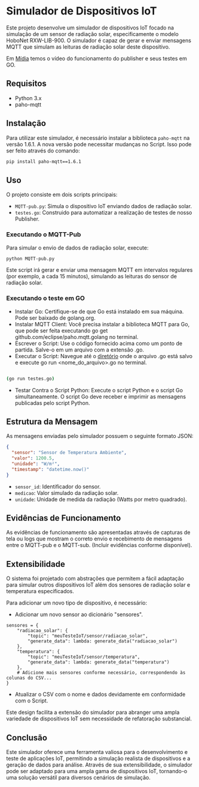 # Simulador de Dispositivos IoT

Este projeto desenvolve um simulador de dispositivos IoT focado na simulação de um sensor de radiação solar, especificamente o modelo HoboNet RXW-LIB-900. O simulador é capaz de gerar e enviar mensagens MQTT que simulam as leituras de radiação solar deste dispositivo.

Em [Mídia](https://github.com/Gabi-Barretto/M9-Individual/tree/main/Ponderada/M%C3%ADdia) temos o vídeo do funcionamento do publisher e seus testes em GO.

## Requisitos

- Python 3.x
- paho-mqtt

## Instalação

Para utilizar este simulador, é necessário instalar a biblioteca `paho-mqtt` na versão 1.6.1. A nova versão pode necessitar mudanças no Script. 
Isso pode ser feito através do comando:

```bash
pip install paho-mqtt==1.6.1
```

## Uso

O projeto consiste em dois scripts principais:

- `MQTT-pub.py`: Simula o dispositivo IoT enviando dados de radiação solar.
- `testes.go`: Construido para automatizar a realização de testes de nosso Publisher.

### Executando o MQTT-Pub

Para simular o envio de dados de radiação solar, execute:

```bash
python MQTT-pub.py
```

Este script irá gerar e enviar uma mensagem MQTT em intervalos regulares (por exemplo, a cada 15 minutos), simulando as leituras do sensor de radiação solar.

### Executando o teste em GO

- Instalar Go: Certifique-se de que Go está instalado em sua máquina. Pode ser baixado de golang.org.
- Instalar MQTT Client: Você precisa instalar a biblioteca MQTT para Go, que pode ser feita executando go get github.com/eclipse/paho.mqtt.golang no terminal.
- Escrever o Script: Use o código fornecido acima como um ponto de partida. Salve-o em um arquivo com a extensão .go.
- Executar o Script: Navegue até o [diretório]() onde o arquivo .go está salvo e execute go run <nome_do_arquivo>.go no terminal. 

```bash

(go run testes.go)

```

- Testar Contra o Script Python: Execute o script Python e o script Go simultaneamente. O script Go deve receber e imprimir as mensagens publicadas pelo script Python.


## Estrutura da Mensagem

As mensagens enviadas pelo simulador possuem o seguinte formato JSON:

```json
{
  "sensor": "Sensor de Temperatura Ambiente",
  "valor": 1200.5,
  "unidade": "W/m²",
  "timestamp": "datetime.now()"
}
```

- `sensor_id`: Identificador do sensor.
- `medicao`: Valor simulado da radiação solar.
- `unidade`: Unidade de medida da radiação (Watts por metro quadrado).

## Evidências de Funcionamento

As evidências de funcionamento são apresentadas através de capturas de tela ou logs que mostram o correto envio e recebimento de mensagens entre o MQTT-pub e o MQTT-sub. (Incluir evidências conforme disponível).

## Extensibilidade

O sistema foi projetado com abstrações que permitem a fácil adaptação para simular outros dispositivos IoT além dos sensores de radiação solar e temperatura especificados. 

Para adicionar um novo tipo de dispositivo, é necessário:

- Adicionar um novo sensor ao dicionário "sensores".

```
sensores = {
    "radiacao_solar": {
        "topic": "meuTesteIoT/sensor/radiacao_solar",
        "generate_data": lambda: generate_data("radiacao_solar")
    },
    "temperatura": {
        "topic": "meuTesteIoT/sensor/temperatura",
        "generate_data": lambda: generate_data("temperatura")
    },
    # Adicione mais sensores conforme necessário, correspondendo às colunas do CSV...
}
```

- Atualizar o CSV com o nome e dados devidamente em conformidade com o Script.

Este design facilita a extensão do simulador para abranger uma ampla variedade de dispositivos IoT sem necessidade de refatoração substancial.

## Conclusão

Este simulador oferece uma ferramenta valiosa para o desenvolvimento e teste de aplicações IoT, permitindo a simulação realista de dispositivos e a geração de dados para análise. Através de sua extensibilidade, o simulador pode ser adaptado para uma ampla gama de dispositivos IoT, tornando-o uma solução versátil para diversos cenários de simulação.
